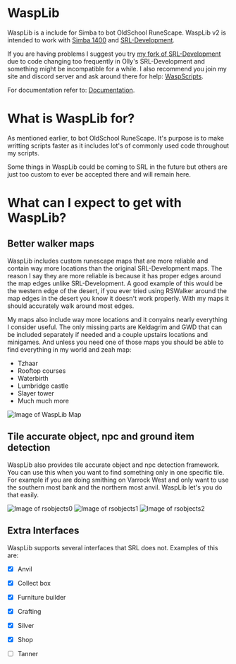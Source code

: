 # WaspLib
 WaspLib is a include for Simba to bot OldSchool RuneScape.
 WaspLib v2 is intended to work with [Simba 1400]([https://github.com/ollydev/Simba](https://github.com/Villavu/Simba/releases/tag/simba1400-release)) and [SRL-Development](https://github.com/Villavu/SRL-Development).

 If you are having problems I suggest you try [my fork of SRL-Development](https://github.com/Torwent/SRL) due to code changing too frequently in Olly's SRL-Development and something might be incompatible for a while.
 I also recommend you join my site and discord server and ask around there for help: [WaspScripts](https://waspscripts.com).
 
 For documentation refer to: [Documentation](https://torwent.github.io/WaspLib).
 
# What is WaspLib for?
 As mentioned earlier, to bot OldSchool RuneScape. It's purpose is to make writting scripts faster as it includes lot's of commonly used code throughout my scripts.
 
 Some things in WaspLib could be coming to SRL in the future but others are just too custom to ever be accepted there and will remain here.

 # What can I expect to get with WaspLib?

 ## Better walker maps
 WaspLib includes custom runescape maps that are more reliable and contain way more locations than the original SRL-Development maps.
 The reason I say they are more reliable is because it has proper edges around the map edges unlike SRL-Development.
 A good example of this would be the western edge of the desert, if you ever tried using RSWalker around the map edges in the desert you know it doesn't work properly.
 With my maps it should accurately walk around most edges.

 My maps also include way more locations and it conyains nearly everything I consider useful.
 The only missing parts are Keldagrim and GWD that can be included separately if needed and a couple upstairs locations and minigames.
 And unless you need one of those maps you should be able to find everything in my world and zeah map:
 - Tzhaar
 - Rooftop courses
 - Waterbirth
 - Lumbridge castle
 - Slayer tower
 - Much much more

 ![Image of WaspLib Map](https://github.com/Torwent/WaspLib/raw/master/osr/walker/map.png)

 ## Tile accurate object, npc and ground item detection
 WaspLib also provides tile accurate object and npc detection framework.
 You can use this when you want to find something only in one specific tile.
 For example if you are doing smithing on Varrock West and only want to use the southern most bank and the northern most anvil. WaspLib let's you do that easily.
 
 ![Image of rsobjects0](https://github.com/Torwent/WaspLib/raw/master/docs/images/rsobjects/rsobjects0.png)
 ![Image of rsobjects1](https://github.com/Torwent/WaspLib/raw/master/docs/images/rsobjects/rsobjects1.png)
 ![Image of rsobjects2](https://github.com/Torwent/WaspLib/raw/master/docs/images/rsobjects/rsobjects2.png)

 ## Extra Interfaces
 WaspLib supports several interfaces that SRL does not.
 Examples of this are:
 - [x] Anvil
 - [x] Collect box
 - [x] Furniture builder
 - [x] Crafting
 - [x] Silver
 - [x] Shop
 - [ ] Tanner

